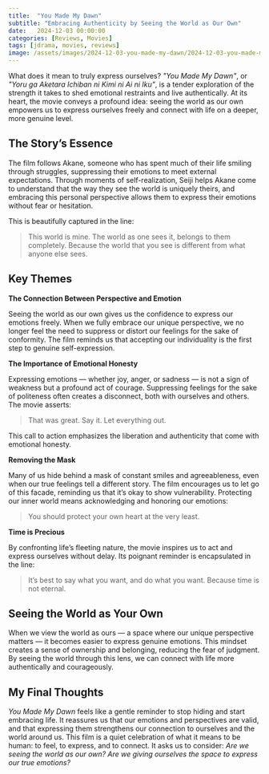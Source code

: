 ```yaml
---
title:  "You Made My Dawn"
subtitle: "Embracing Authenticity by Seeing the World as Our Own"
date:   2024-12-03 00:00:00
categories: [Reviews, Movies]
tags: [jdrama, movies, reviews]
image: /assets/images/2024-12-03-you-made-my-dawn/2024-12-03-you-made-my-dawn-1.jpg
---
```


What does it mean to truly express ourselves? *"You Made My Dawn"*, or *"Yoru ga Aketara Ichiban ni Kimi ni Ai ni Iku"*, is a tender exploration of the strength it takes to shed emotional restraints and live authentically. At its heart, the movie conveys a profound idea: seeing the world as our own empowers us to express ourselves freely and connect with life on a deeper, more genuine level.

## The Story’s Essence

The film follows Akane, someone who has spent much of their life smiling through struggles, suppressing their emotions to meet external expectations. Through moments of self-realization, Seiji helps Akane come to understand that the way they see the world is uniquely theirs, and embracing this personal perspective allows them to express their emotions without fear or hesitation.

This is beautifully captured in the line:

> This world is mine. The world as one sees it, belongs to them completely. Because the world that you see is different from what anyone else sees.

## Key Themes

**The Connection Between Perspective and Emotion**

Seeing the world as our own gives us the confidence to express our emotions freely. When we fully embrace our unique perspective, we no longer feel the need to suppress or distort our feelings for the sake of conformity. The film reminds us that accepting our individuality is the first step to genuine self-expression.

**The Importance of Emotional Honesty**

Expressing emotions — whether joy, anger, or sadness — is not a sign of weakness but a profound act of courage. Suppressing feelings for the sake of politeness often creates a disconnect, both with ourselves and others. The movie asserts:

> That was great. Say it. Let everything out.

This call to action emphasizes the liberation and authenticity that come with emotional honesty.

**Removing the Mask**

Many of us hide behind a mask of constant smiles and agreeableness, even when our true feelings tell a different story. The film encourages us to let go of this facade, reminding us that it’s okay to show vulnerability. Protecting our inner world means acknowledging and honoring our emotions:

> You should protect your own heart at the very least.

**Time is Precious**

By confronting life’s fleeting nature, the movie inspires us to act and express ourselves without delay. Its poignant reminder is encapsulated in the line:

> It’s best to say what you want, and do what you want. Because time is not eternal.

## Seeing the World as Your Own

When we view the world as ours — a space where our unique perspective matters — it becomes easier to express genuine emotions. This mindset creates a sense of ownership and belonging, reducing the fear of judgment. By seeing the world through this lens, we can connect with life more authentically and courageously.

## My Final Thoughts
*You Made My Dawn* feels like a gentle reminder to stop hiding and start embracing life. It reassures us that our emotions and perspectives are valid, and that expressing them strengthens our connection to ourselves and the world around us. This film is a quiet celebration of what it means to be human: to feel, to express, and to connect. It asks us to consider: *Are we seeing the world as our own? Are we giving ourselves the space to express our true emotions?*